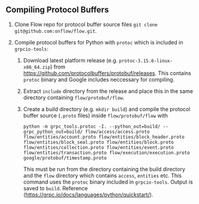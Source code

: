 ## Compiling Protocol Buffers

1. Clone Flow repo for protocol buffer source files `git clone git@github.com:onflow/flow.git`.

2. Compile protocol buffers for Python with `protoc` which is included in `grpcio-tools`:
    1. Download latest platform release (e.g. `protoc-3.15.6-linux-x86_64.zip`) from https://github.com/protocolbuffers/protobuf/releases. This contains `protoc` binary and Google includes neccessary for compiling.
    2. Extract `include` directory from the release and place this in the same directory containing `flow/protobuf/flow`.
    3. Create a build directory (e.g. `mkdir build`) and compile the protocol buffer source (`.proto` files) inside `flow/protobuf/flow` with 
    
        ```python -m grpc_tools.protoc -I. --python_out=build/ --grpc_python_out=build/ flow/access/access.proto flow/entities/account.proto flow/entities/block_header.proto flow/entities/block_seal.proto flow/entities/block.proto flow/entities/collection.proto flow/entities/event.proto flow/entities/transaction.proto flow/execution/execution.proto google/protobuf/timestamp.proto```

        This must be run from the directory containing the build directory and the `flow` directory which contains `access`, `entities` etc. This command uses the `protoc` binary included in `grpcio-tools`. Output is saved to `build`.
        Reference (https://grpc.io/docs/languages/python/quickstart/).